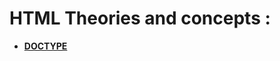 # HTML Theories and concepts :

-   [**DOCTYPE**](https://github.com/mdsabbiralmamon/fullstack-roadmap/blob/main/HTML-Roadmap/Theories/doctype.md)
